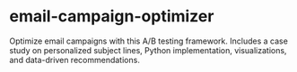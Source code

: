 # email-campaign-optimizer
Optimize email campaigns with this A/B testing framework. Includes a case study on personalized subject lines, Python implementation, visualizations, and data-driven recommendations.
